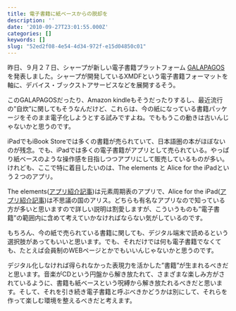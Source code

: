 ```yaml
---
title: 電子書籍に紙ベースからの脱却を
description: ''
date: '2010-09-27T23:01:55.000Z'
categories: []
keywords: []
slug: "52ed2f08-4e54-4d34-972f-e15d04850c01"
---
```

昨日、９月２７日、シャープが新しい電子書籍プラットフォーム [GALAPAGOS](http://www.sharp.co.jp/galapagos/) を発表しました。シャープが開発しているXMDFという電子書籍フォーマットを軸に、デバイス・ブックストアサービスなどを展開するそう。

このGALAPAGOSだったり、Amazon kindleもそうだったりするし、最近流行の”自炊”に関してもそうなんだけど、これらは、今の紙になっている書籍パッケージをそのまま電子化しようとする試みですよね。でももうこの動きは古いんじゃないかと思うのです。

iPadでもiBook Storeでは多くの書籍が売られていて、日本語圏の本がほぼないのが残念。でも、iPadでは多くの電子書籍がアプリとして売られている。やっぱり紙ベースのような操作感を目指しつつアプリにして販売しているものが多い。けれども、ここで特に着目したいのは、The elements と Alice for the iPadという２つのアプリ。

The elements([アプリ紹介記事](http://www.yosukesugahara.com/diary/mac/ipadthe-elements.html))は元素周期表のアプリで、Alice for the iPad([アプリ紹介記事](http://ipad.news-walker.net/archives/693.php))は不思議の国のアリス。どちらも有名なアプリなので知っている方が多いと思いますので詳しい説明は割愛しますが、こういうものも”電子書籍”の範囲内に含めて考えていかなければならない気がしているのです。

もちろん、今の紙で売られている書籍に関しても、デジタル端末で読めるという選択肢があってもいいと思います。でも、それだけでは何も電子書籍でなくても、たとえば会員制のWEBページとかでもいいんじゃないかと思うのです。

デジタル化しなければ得られなかった表現力を活かした”書籍”が生まれるべきだと思います。音楽がCDという円盤から解き放たれて、さまざまな楽しみ方がされているように、書籍も紙ベースという呪縛から解き放たれるべきだと思います。そして、それを引き続き電子書籍と呼ぶべきかどうかは別にして、それらを作って楽しむ環境を整えるべきだと考えます。